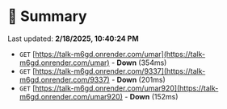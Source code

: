 # 📖 Summary
Last updated: **2/18/2025, 10:40:24 PM**

- `GET` [https://talk-m6gd.onrender.com/umar](https://talk-m6gd.onrender.com/umar) - **Down** (354ms)
- `GET` [https://talk-m6gd.onrender.com/9337](https://talk-m6gd.onrender.com/9337) - **Down** (201ms)
- `GET` [https://talk-m6gd.onrender.com/umar920](https://talk-m6gd.onrender.com/umar920) - **Down** (152ms)
